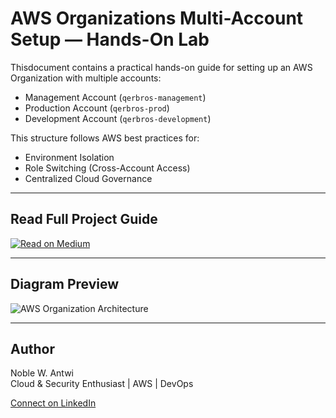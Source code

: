 # AWS Organizations Multi-Account Setup — Hands-On Lab  

Thisdocument contains a practical hands-on guide for setting up an AWS Organization with multiple accounts:

- Management Account (`qerbros-management`)
- Production Account (`qerbros-prod`)
- Development Account (`qerbros-development`)

This structure follows AWS best practices for:
- Environment Isolation  
- Role Switching (Cross-Account Access)  
- Centralized Cloud Governance  

---

## Read Full Project Guide

[![Read on Medium](https://img.shields.io/badge/Read%20Full%20Guide-Medium-black?style=for-the-badge&logo=medium)](https://medium.com/@noble-antwi/building-an-aws-multi-account-structure-with-aws-organizations-hands-on-guide-e09a0f0d2bf6)

---

## Diagram Preview  

![AWS Organization Architecture](Images/Architecture.png)  

---

## Author  

Noble W. Antwi  
Cloud & Security Enthusiast | AWS | DevOps  

[Connect on LinkedIn](https://www.linkedin.com/in/noble-antwi/)  
